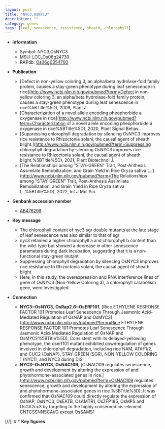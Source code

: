 ```yaml
---
layout: post
title: "NYC3,OsNYC3"
description: ""
category: genes
tags: [leaf, senescence, resistance, sheath, chlorophyll]
---
```


* **Information**  
    + Symbol: NYC3,OsNYC3  
    + MSU: [LOC_Os06g24730](http://rice.uga.edu/cgi-bin/ORF_infopage.cgi?orf=LOC_Os06g24730)  
    + RAPdb: [Os06g0354700](http://rapdb.dna.affrc.go.jp/viewer/gbrowse_details/irgsp1?name=Os06g0354700)  

* **Publication**  
    + [Defect in non-yellow coloring 3, an alpha/beta hydrolase-fold family protein, causes a stay-green phenotype during leaf senescence in rice](http://www.ncbi.nlm.nih.gov/pubmed?term=Defect in non-yellow coloring 3, an alpha/beta hydrolase-fold family protein, causes a stay-green phenotype during leaf senescence in rice%5BTitle%5D), 2009, Plant J.
    + [Characterization of a novel allele encoding pheophorbide a oxygenase in rice](http://www.ncbi.nlm.nih.gov/pubmed?term=Characterization of a novel allele encoding pheophorbide a oxygenase in rice%5BTitle%5D), 2020, Plant Signal Behav.
    + [Suppressing chlorophyll degradation by silencing OsNYC3 improves rice resistance to Rhizoctonia solani, the causal agent of sheath blight.](http://www.ncbi.nlm.nih.gov/pubmed?term=Suppressing chlorophyll degradation by silencing OsNYC3 improves rice resistance to Rhizoctonia solani, the causal agent of sheath blight.%5BTitle%5D), 2021, Plant Biotechnol J.
    + [The Relationships among &quot;STAY-GREEN&quot; Trait, Post-Anthesis Assimilate Remobilization, and Grain Yield in Rice Oryza sativa L..](http://www.ncbi.nlm.nih.gov/pubmed?term=The Relationships among &quot;STAY-GREEN&quot; Trait, Post-Anthesis Assimilate Remobilization, and Grain Yield in Rice Oryza sativa L..%5BTitle%5D), 2022, Int J Mol Sci.

* **Genbank accession number**  
    + [AB476298](http://www.ncbi.nlm.nih.gov/nuccore/AB476298)

* **Key message**  
    + The chlorophyll content of nyc3 sgr double mutants at the late stage of leaf senescence was also similar to that of sgr
    + nyc3 retained a higher chlorophyll a and chlorophyll b content than the wild-type but showed a decrease in other senescence parameters during dark incubation, suggesting that it is a non-functional stay-green mutant
    + Suppressing chlorophyll degradation by silencing OsNYC3 improves rice resistance to Rhizoctonia solani, the causal agent of sheath blight.
    + Here, in this study, the overexpression and RNA interference lines of gene of OsNYC3 (Non-Yellow Coloring 3), a chlorophyll catabolism gene, were investigated

* **Connection**  
    + __NYC3~OsNYC3__, __OsRap2.6~OsERF101__, [Rice ETHYLENE RESPONSE FACTOR 101 Promotes Leaf Senescence Through Jasmonic Acid-Mediated Regulation of OsNAP and OsMYC2](http://www.ncbi.nlm.nih.gov/pubmed?term=Rice ETHYLENE RESPONSE FACTOR 101 Promotes Leaf Senescence Through Jasmonic Acid-Mediated Regulation of OsNAP and OsMYC2%5BTitle%5D),  Consistent with its delayed-yellowing phenotype, the oserf101 mutant exhibited downregulation of genes involved in chlorophyll degradation, including rice NAM, ATAF1/2, and CUC2 (OsNAP), STAY-GREEN (SGR), NON-YELLOW COLORING 1 (NYC1), and NYC3 during DIS
    + __NYC3~OsNYC3__, __OsNAC109__, [OsNAC109 regulates senescence, growth and development by altering the expression of and phytohormone-associated genes in rice.](http://www.ncbi.nlm.nih.gov/pubmed?term=OsNAC109 regulates senescence, growth and development by altering the expression of and phytohormone-associated genes in rice.%5BTitle%5D),  It was confirmed that OsNAC109 could directly regulate the expression of OsNAP, OsNYC3, OsEATB, OsAMTR1, OsZFP185, OsMPS and OsGA2ox3 by targeting to the highly conserved cis-element CNTCSSNNSCAVG except OsSAMS1

[//]: # * **Key figures**  


